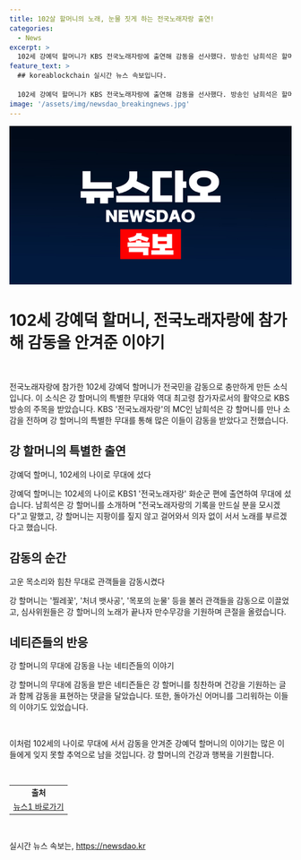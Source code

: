 ```yaml
---
title: 102살 할머니의 노래, 눈물 짓게 하는 전국노래자랑 출연!
categories:
  - News
excerpt: >
  102세 강예덕 할머니가 KBS 전국노래자랑에 출연해 감동을 선사했다. 방송인 남희석은 할머니를 만나 소감을 전하며 강 할머니의 귀감되는 매력을 표현했다. 102세의 강인함으로 관객과 심사위원들의 마음을 사로잡았고, 유튜브 영상 조회수는 42만을 기록했다. 할머니의 출연은 네티즌들뿐만 아니라 돌봄복지센터에서도 큰 호평을 받았으며, 중년의 네티즌들의 감회를 자아내기도 했다. 관객들은 강 할머니의 강인한 정신과 뛰어난 노래실력에 감동하며 충격을 받았다.
feature_text: >
  ## koreablockchain 실시간 뉴스 속보입니다.

  102세 강예덕 할머니가 KBS 전국노래자랑에 출연해 감동을 선사했다. 방송인 남희석은 할머니를 만나 소감을 전하며 강 할머니의 귀감되는 매력을 표현했다. 102세의 강인함으로 관객과 심사위원들의 마음을 사로잡았고, 유튜브 영상 조회수는 42만을 기록했다. 할머니의 출연은 네티즌들뿐만 아니라 돌봄복지센터에서도 큰 호평을 받았으며, 중년의 네티즌들의 감회를 자아내기도 했다. 관객들은 강 할머니의 강인한 정신과 뛰어난 노래실력에 감동하며 충격을 받았다.
image: '/assets/img/newsdao_breakingnews.jpg'
---
```


<p><img src="/assets/img/newsdao_breakingnews.jpg" alt="koreablockchain 속보" /></p>

<h1>102세 강예덕 할머니, 전국노래자랑에 참가해 감동을 안겨준 이야기</h1>

<p data-ke-size="size16">&nbsp;</p>

<p>전국노래자랑에 참가한 102세 강예덕 할머니가 전국민을 감동으로 충만하게 만든 소식입니다. 이 소식은 강 할머니의 특별한 무대와 역대 최고령 참가자로서의 활약으로 KBS 방송의 주목을 받았습니다. KBS '전국노래자랑'의 MC인 남희석은 강 할머니를 만나 소감을 전하며 강 할머니의 특별한 무대를 통해 많은 이들이 감동을 받았다고 전했습니다.</p>

<h2 data-ke-size="size26">강 할머니의 특별한 출연</h2>

<p data-ke-size="size16">강예덕 할머니, 102세의 나이로 무대에 섰다</p>

<p>강예덕 할머니는 102세의 나이로 KBS1 '전국노래자랑' 화순군 편에 출연하여 무대에 섰습니다. 남희석은 강 할머니를 소개하며 "전국노래자랑의 기록을 만드실 분을 모시겠다"고 말했고, 강 할머니는 지팡이를 짚지 않고 걸어와서 의자 없이 서서 노래를 부르겠다고 했습니다.</p>

<h2 data-ke-size="size26">감동의 순간</h2>

<p data-ke-size="size16">고운 목소리와 힘찬 무대로 관객들을 감동시켰다</p>

<p>강 할머니는 '찔레꽃', '처녀 뱃사공', '목포의 눈물' 등을 불러 관객들을 감동으로 이끌었고, 심사위원들은 강 할머니의 노래가 끝나자 만수무강을 기원하며 큰절을 올렸습니다.</p>

<h2 data-ke-size="size26">네티즌들의 반응</h2>

<p data-ke-size="size16">강 할머니의 무대에 감동을 나눈 네티즌들의 이야기</p>

<p>강 할머니의 무대에 감동을 받은 네티즌들은 강 할머니를 칭찬하며 건강을 기원하는 글과 함께 감동을 표현하는 댓글을 달았습니다. 또한, 돌아가신 어머니를 그리워하는 이들의 이야기도 있었습니다.</p>

<p data-ke-size="size16">&nbsp;</p>

<p>이처럼 102세의 나이로 무대에 서서 감동을 안겨준 강예덕 할머니의 이야기는 많은 이들에게 잊지 못할 추억으로 남을 것입니다. 강 할머니의 건강과 행복을 기원합니다.</p>

<p data-ke-size="size16">&nbsp;</p>

<table>
    <tbody>
        <tr>
            <td style="text-align: center; height: 17px;"><b>출처</b></td>
        </tr>
        <tr>
            <td style="text-align: center; height: 17px;"><a href="https://www.news1.kr/articles/?4430502" target="_blank" rel="nofollow">뉴스1 바로가기</a></td>
        </tr>
    </tbody>
</table>

<p data-ke-size="size16">&nbsp;</p>
실시간 뉴스 속보는, <a href="https://newsdao.kr" rel="dofollow">https://newsdao.kr</a>


